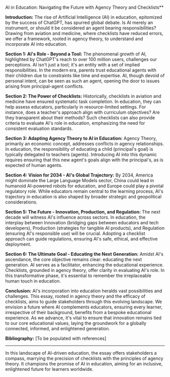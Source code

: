 AI in Education: Navigating the Future with Agency Theory and Checklists**

**Introduction:** 
The rise of Artificial Intelligence (AI) in education, epitomized by the success of ChatGPT, has spurred global debate. Is AI merely an instrument, or should it be considered an agent bearing responsibilities? Drawing from aviation and medicine, where checklists have reduced errors, we offer a framework, rooted in agency theory, to understand and incorporate AI into education.

**Section 1: AI's Role - Beyond a Tool:** 
The phenomenal growth of AI, highlighted by ChatGPT's reach to over 100 million users, challenges our perceptions. AI isn't just a tool; it's an entity with a set of implied responsibilities. In the modern era, parents trust educational agents with their children due to constraints like time and expertise. AI, though devoid of personal intent, can be seen as such an agent, opening the door to issues arising from principal-agent conflicts.

**Section 2: The Power of Checklists:** 
Historically, checklists in aviation and medicine have ensured systematic task completion. In education, they can help assess educators, particularly in resource-limited settings. For instance, does a teacher's approach align with curriculum objectives? Are they transparent about their methods? Such checklists can also provide criteria to evaluate AI's role in education, emphasizing the need for consistent evaluation standards.

**Section 3: Adapting Agency Theory to AI in Education:** 
Agency Theory, primarily an economic concept, addresses conflicts in agency relationships. In education, the responsibility of educating a child (principal's goal) is typically delegated to teachers (agents). Introducing AI into this dynamic requires ensuring that this new agent's goals align with the principal's, as is expected of human agents.

**Section 4: Vision for 2034 - AI's Global Trajectory:** 
By 2034, America might dominate the Large Language Models sector, China could lead in humanoid AI-powered robots for education, and Europe could play a pivotal regulatory role. While educators remain central to the learning process, AI's trajectory in education is also shaped by broader strategic and geopolitical considerations.

**Section 5: The Future - Innovation, Production, and Regulation:** 
The next decade will witness AI's influence across sectors. In education, the interplay between Innovation (bridging gaps between educators and tech developers), Production (strategies for tangible AI products), and Regulation (ensuring AI's responsible use) will be crucial. Adopting a checklist approach can guide regulations, ensuring AI's safe, ethical, and effective deployment.

**Section 6: The Ultimate Goal - Educating the Next Generation:** 
Amidst AI's ascendance, the core objective remains clear: educating the next generation. AI serves as a facilitator, enhancing the educational experience. Checklists, grounded in agency theory, offer clarity in evaluating AI's role. In this transformative phase, it's essential to remember the irreplaceable human touch in education.

**Conclusion:** 
AI's incorporation into education heralds vast possibilities and challenges. This essay, rooted in agency theory and the efficacy of checklists, aims to guide stakeholders through this evolving landscape. We envision a future where AI complements educators, ensuring every learner, irrespective of their background, benefits from a bespoke educational experience. As we advance, it's vital to ensure that innovation remains tied to our core educational values, laying the groundwork for a globally connected, informed, and enlightened generation.

**Bibliography:** 
[To be populated with references]

---

In this landscape of AI-driven education, the essay offers stakeholders a compass, marrying the precision of checklists with the principles of agency theory. It champions the promise of AI in education, aiming for an inclusive, enlightened future for learners worldwide.
